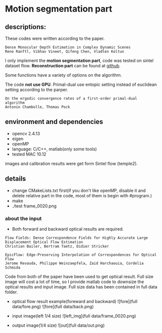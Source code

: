 # Motion segmentation part

## descriptions:

These codes were written according to the paper.

```
Dense Monocular Depth Estimation in Complex Dynamic Scenes
Rene Ranftl, Vibhav Vineet, Qifeng Chen, Vladlen Koltun 
```
I only implement the **motion segmentation part**, code was tested on sintel dataset flow. **Reconstruction part** can be found at [github](https://github.com/cvfish/VideoPopup).

Some functions have a variety of options on the algorithm.

The code **not use GPU**. Primal-dual use entopic setting instead of euclidean setting according to the parper.

```
On the ergodic convergence rates of a first-order primal-dual algorithm
Antonin Chambolle, Thomas Pock
```

## environment and dependencies

* opencv 2.4.13
* eigen
* openMP
* language: C/C++, matlab(only some tools)
* tested MAC 10.12

images and calibration results were get form Sintel flow (temple2).

## details

* change CMakeLists.txt first(if you don't like openMP, disable it and delete relative part in the code, most of them is begin with #program.)
* make
* ./test frame_0020.png

### about the input
* Both forward and backward optical results are required. 

```
Flow Fields: Dense Correspondence Fields for Highly Accurate Large Displacement Optical Flow Estimation
Christian Bailer, Bertram Taetz, Didier Stricker
```
```
EpicFlow: Edge-Preserving Interpolation of Correspondences for Optical Flow
Jerome Revauda, Philippe Weinzaepfela, Zaid Harchaouia, Cordelia Schmida
```
Code from both of the paper have been used to get optical result. Full size image will cost a lot of time, so I provide matlab code to downsize the optical results and input image. Full size data has been contained in full data folder.

* optical flow result example(foreward and backward)
 ![fore](full data/fore.png)
 ![fore](full data/back.png)

* input image(left 1/4 size)
![left_img](full data/frame_0020.png)

* output image(1/4 size)
![out](full data/out.png)
